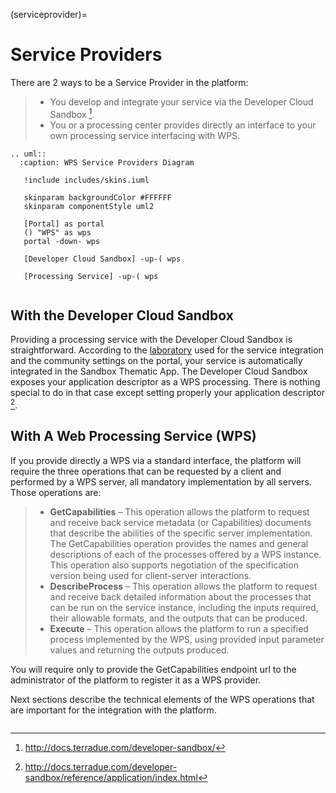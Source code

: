 (serviceprovider)=

# Service Providers

There are 2 ways to be a Service Provider in the platform:

> - You develop and integrate your service via the Developer Cloud Sandbox [^dcs].
> - You or a processing center provides directly an interface to your own processing service interfacing with WPS.

```{eval-rst}
.. uml::
  :caption: WPS Service Providers Diagram

   !include includes/skins.iuml

   skinparam backgroundColor #FFFFFF
   skinparam componentStyle uml2

   [Portal] as portal
   () "WPS" as wps
   portal -down- wps

   [Developer Cloud Sandbox] -up-( wps

   [Processing Service] -up-( wps


```

## With the Developer Cloud Sandbox

Providing a processing service with the Developer Cloud Sandbox is straightforward. According to the [laboratory](http://docs.terradue.com/developer-sandbox/start/laboratory/index.html) used for the service integration and the community settings on the portal, your service is automatically integrated in the Sandbox Thematic App. The Developer Cloud Sandbox exposes your application descriptor as a WPS processing. There is nothing special to do in that case except setting properly your application descriptor [^dcsad].

## With A Web Processing Service (WPS)

If you provide directly a WPS via a standard interface, the platform will require the three operations that can be requested by a client and
performed by a WPS server, all mandatory implementation by all servers. Those operations are:

> - **GetCapabilities** – This operation allows the platform to request and receive back service metadata (or Capabilities) documents that describe the abilities of the specific server implementation. The GetCapabilities operation provides the names and general descriptions of each of the processes offered by a WPS instance. This operation also supports negotiation of the specification version being used for client-server interactions.
> - **DescribeProcess** – This operation allows the platform to request and receive back detailed information about the processes that can be run on the service instance, including the inputs required, their allowable formats, and the outputs that can be produced.
> - **Execute** – This operation allows the platform to run a specified process implemented by the WPS, using provided input parameter values and returning the outputs produced.

You will require only to provide the GetCapabilities endpoint url to the administrator of the platform to register it as a WPS provider.

Next sections describe the technical elements of the WPS operations that are important for the integration with the platform.

```{rubric} Footnotes
```

[^dcs]: <http://docs.terradue.com/developer-sandbox/>

[^dcsad]: <http://docs.terradue.com/developer-sandbox/reference/application/index.html>
